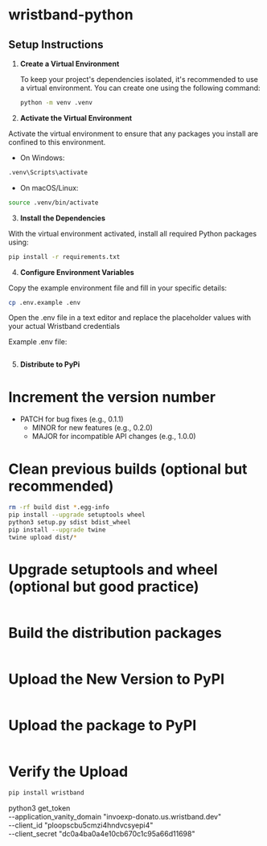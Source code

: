 # wristband-python

## Setup Instructions

1. **Create a Virtual Environment**

   To keep your project's dependencies isolated, it's recommended to use a virtual environment. You can create one using the following command:
   ```bash
   python -m venv .venv
   ```

2.  **Activate the Virtual Environment**

Activate the virtual environment to ensure that any packages you install are confined to this environment.

   - On Windows:
   ```bash
   .venv\Scripts\activate
   ```

   - On macOS/Linux:
   ```bash
   source .venv/bin/activate
   ```

3.	**Install the Dependencies**

With the virtual environment activated, install all required Python packages using:
```bash
pip install -r requirements.txt
```


4.  **Configure Environment Variables**

Copy the example environment file and fill in your specific details:
```bash
cp .env.example .env
```

Open the .env file in a text editor and replace the placeholder values with your actual Wristband credentials

Example .env file:
```ini

```

5. **Distribute to PyPi**
# Increment the version number
- PATCH for bug fixes (e.g., 0.1.1)
   - MINOR for new features (e.g., 0.2.0)
   - MAJOR for incompatible API changes (e.g., 1.0.0)

# Clean previous builds (optional but recommended)
```bash
rm -rf build dist *.egg-info 
pip install --upgrade setuptools wheel
python3 setup.py sdist bdist_wheel
pip install --upgrade twine
twine upload dist/*
```
# Upgrade setuptools and wheel (optional but good practice)
```bash

```
# Build the distribution packages
```bash

```
# Upload the New Version to PyPI
```bash

```
# Upload the package to PyPI
```bash

```
# Verify the Upload
```bash
pip install wristband
```



python3 get_token \
   --application_vanity_domain "invoexp-donato.us.wristband.dev" \
   --client_id "ploopscbu5cmzi4hndvcsyepi4" \
   --client_secret "dc0a4ba0a4e10cb670c1c95a66d11698"